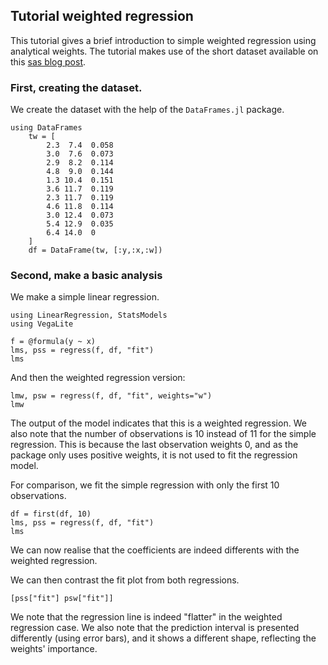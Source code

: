 ## Tutorial weighted regression

This tutorial gives a brief introduction to simple weighted regression using analytical weights. The tutorial makes use of the short dataset available on this [sas blog post](https://blogs.sas.com/content/iml/2016/10/05/weighted-regression.html).

### First, creating the dataset.

We create the dataset with the help of the `DataFrames.jl` package.

```@example weightedregression
using DataFrames
    tw = [
        2.3  7.4  0.058 
        3.0  7.6  0.073 
        2.9  8.2  0.114 
        4.8  9.0  0.144 
        1.3 10.4  0.151 
        3.6 11.7  0.119 
        2.3 11.7  0.119 
        4.6 11.8  0.114 
        3.0 12.4  0.073 
        5.4 12.9  0.035 
        6.4 14.0  0
    ]
    df = DataFrame(tw, [:y,:x,:w])
```

### Second, make a basic analysis

We make a simple linear regression.

```@example weightedregression
using LinearRegression, StatsModels
using VegaLite

f = @formula(y ~ x)
lms, pss = regress(f, df, "fit")
lms
```

And then the weighted regression version:

```@example weightedregression
lmw, psw = regress(f, df, "fit", weights="w")
lmw
```
The output of the model indicates that this is a weighted regression.
We also note that the number of observations is 10 instead of 11 for the simple regression. This is because the last observation weights 0, and as the package only uses positive weights, it is not used to fit the regression model.

For comparison, we fit the simple regression with only the first 10 observations.


```@example weightedregression
df = first(df, 10)
lms, pss = regress(f, df, "fit")
lms
```
We can now realise that the coefficients are indeed differents with the weighted regression.

We can then contrast the fit plot from both regressions.
```@example weightedregression
[pss["fit"] psw["fit"]]
```

We note that the regression line is indeed "flatter" in the weighted regression case.
We also note that the prediction interval is presented differently (using error bars), and it shows a different shape, reflecting the weights' importance.

